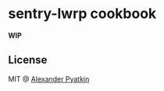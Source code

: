 # sentry-lwrp cookbook

**WIP**

## License
MIT @ [Alexander Pyatkin](https://github.com/aspyatkin)
